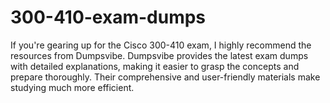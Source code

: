 # 300-410-exam-dumps
If you're gearing up for the Cisco 300-410 exam, I highly recommend the resources from Dumpsvibe. Dumpsvibe provides the latest exam dumps with detailed explanations, making it easier to grasp the concepts and prepare thoroughly. Their comprehensive and user-friendly materials make studying much more efficient.
